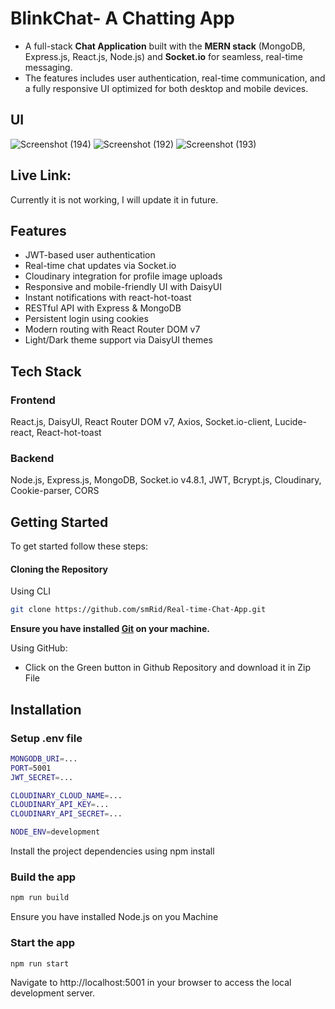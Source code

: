 # BlinkChat- A Chatting App

* A full-stack **Chat Application** built with the **MERN stack** (MongoDB, Express.js, React.js, Node.js) and **Socket.io** for seamless, real-time messaging. 
* The features includes user authentication, real-time communication, and a fully responsive UI optimized for both desktop and mobile devices.

## UI
![Screenshot (194)](https://github.com/user-attachments/assets/bf90edc5-bee3-4d34-8b6f-8d7a8ead6612)
![Screenshot (192)](https://github.com/user-attachments/assets/9b17b15d-7e1b-428f-b76b-300f8a996e33)
![Screenshot (193)](https://github.com/user-attachments/assets/b0aa58dd-df3f-4b57-b390-709d0dc43ff8)

## Live Link: 

Currently it is not working, I will update it in future.

## Features

- JWT-based user authentication  
- Real-time chat updates via Socket.io  
- Cloudinary integration for profile image uploads  
- Responsive and mobile-friendly UI with DaisyUI  
- Instant notifications with react-hot-toast  
- RESTful API with Express & MongoDB  
- Persistent login using cookies  
- Modern routing with React Router DOM v7
- Light/Dark theme support via DaisyUI themes

## Tech Stack

### Frontend

React.js, DaisyUI, React Router DOM v7, Axios, Socket.io-client, Lucide-react, React-hot-toast

### Backend

Node.js, Express.js, MongoDB, Socket.io v4.8.1, JWT, Bcrypt.js, Cloudinary, Cookie-parser, CORS

## Getting Started

To get started follow these steps:

#### Cloning the Repository

Using CLI

```bash
git clone https://github.com/smRid/Real-time-Chat-App.git
```

**Ensure you have installed [Git](https://git-scm.com) on your machine.**

Using GitHub:

* Click on the Green button in Github Repository and download it in Zip File


## Installation


### Setup .env file
```bash
MONGODB_URI=...
PORT=5001
JWT_SECRET=...

CLOUDINARY_CLOUD_NAME=...
CLOUDINARY_API_KEY=...
CLOUDINARY_API_SECRET=...

NODE_ENV=development
```

Install the project dependencies using npm install

### Build the app

```bash
npm run build
```
Ensure you have installed Node.js on you Machine

### Start the app

```bash
npm run start
```

Navigate to http://localhost:5001 in your browser to access the local development server.

